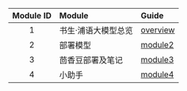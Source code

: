 | Module ID | Module     | Guide                           |
|:---------:|:-----------|:--------------------------------|
|     1     | 书生·浦语大模型总览 | [overview](module1/overview.md) |
|     2     | 部署模型       | [module2](module2/homework.md)  |
|     3     | 茴香豆部署及笔记   | [module3](module3/note.md)      |
|     4     | 小助手        | [module4](module4/homework.md)  |
